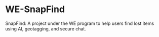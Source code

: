 # WE-SnapFind
SnapFind: A project under the WE program to help users find lost items using AI, geotagging, and secure chat.
